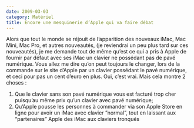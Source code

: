 ```yaml
---
date: 2009-03-03
category: Matériel
title: Encore une mesquinerie d’Apple qui va faire débat
---
```

Alors que tout le monde se réjouit de l’apparition des nouveaux iMac, Mac Mini, Mac Pro, et autres nouveautés, (je reviendrai un peu plus tard sur ces nouveautés),  je me demande tout de même qu’est ce qui a pris à Apple de fournir par défaut avec ses iMac un clavier ne possédant pas de pavé numérique. Vous allez me dire qu’on peut toujours le changer, lors de la commande sur le site d’Apple par un clavier possédant le pavé numérique, et ceci pour pas un cent d’euro en  plus. Oui, c’est vrai. Mais cela montre 2 choses :

1. Que le clavier sans son pavé numérique vous est facturé trop cher puisqu’au même prix qu’un clavier avec pavé numérique;
2. Qu’Apple pousse les personnes à commander via son Apple Store en ligne pour avoir un iMac avec clavier  ”normal”, tout en laissant aux “partenaires” Apple des iMac aux claviers tronqués
